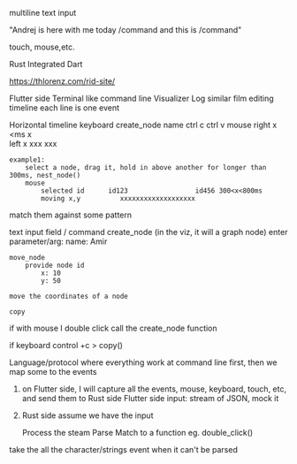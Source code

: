 


multiline text input

"Andrej is here with me today /command 
and this is /command"


touch, mouse,etc. 






















Rust Integrated Dart

https://thlorenz.com/rid-site/


Flutter side
    Terminal like command line
    Visualizer
    Log similar film editing timeline
        each line is one event



Horizontal timeline
    keyboard         create_node   name    ctrl    c              ctrl  v
    mouse
        right      x <ms x          
        left                               x      xxx              xxx
    


    example1:
        select a node, drag it, hold in above another for longer than 300ms, nest_node()
        mouse
            selected id      id123                 id456 300<x<800ms 
            moving x,y          xxxxxxxxxxxxxxxxxxx
        
    

match them against some pattern

text input field / command
    create_node (in the viz, it will a graph node)
        enter parameter/arg: name: Amir
    
    move_node
        provide node id 
            x: 10
            y: 50

    move the coordinates of a node

    copy


if with mouse
    I double click 
        call the create_node function

if keyboard control +c > copy()


Language/protocol where everything work at command line first, then we map some to the events





1. on Flutter side, I will capture all the events, mouse, keyboard, touch, etc, and send them to Rust side
    Flutter side   input: stream of JSON, mock it


2. Rust side
    assume we have the input
    
    Process the steam
    Parse
    Match to a function 
        eg. double_click()




take the all the character/strings
event when it can't be parsed
